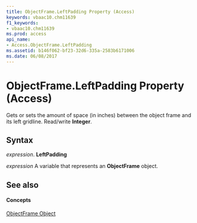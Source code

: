 ```yaml
---
title: ObjectFrame.LeftPadding Property (Access)
keywords: vbaac10.chm11639
f1_keywords:
- vbaac10.chm11639
ms.prod: access
api_name:
- Access.ObjectFrame.LeftPadding
ms.assetid: b146f062-bf23-32d6-335a-2583b6171006
ms.date: 06/08/2017
---
```



# ObjectFrame.LeftPadding Property (Access)

Gets or sets the amount of space (in inches) between the object frame and its left gridline. Read/write **Integer**.


## Syntax

 _expression_. **LeftPadding**

 _expression_ A variable that represents an **ObjectFrame** object.


## See also


#### Concepts


[ObjectFrame Object](objectframe-object-access.md)

